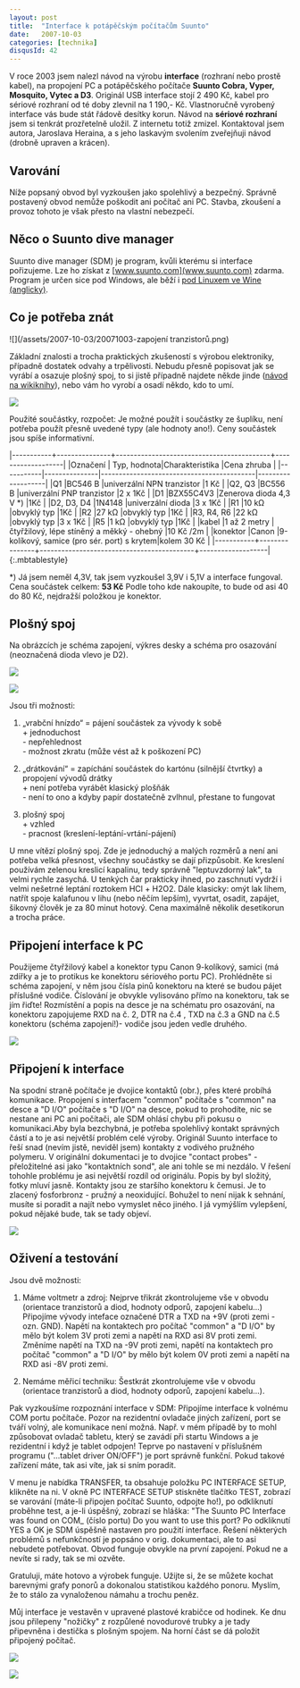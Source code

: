 ```yaml
---
layout: post
title:  "Interface k potápěčským počítačům Suunto"
date:   2007-10-03
categories: [technika]
disqusId: 42
---
```

V roce 2003 jsem nalezl návod na výrobu __interface__ (rozhraní nebo prostě kabel), na propojení PC a potápěčského počítače __Suunto Cobra, Vyper, 
Mosquito, Vytec a D3__. Originál USB interface stojí 2 490 Kč, kabel pro sériové rozhraní od té doby zlevnil na 1 190,- Kč. Vlastnoručně vyrobený interface vás bude stát řádově desítky korun. Návod na __sériové rozhraní__ jsem si tenkrát prozřetelně uložil. Z internetu totiž zmizel. Kontaktoval jsem autora, Jaroslava Heraina, a s jeho laskavým svolením zveřejňuji návod (drobně upraven a krácen).
<!--more-->

Varování
------
Níže popsaný obvod byl vyzkoušen jako spolehlivý a bezpečný. Správně postavený obvod nemůže poškodit ani počítač ani PC. Stavba, zkoušení a provoz tohoto je však přesto na vlastní nebezpečí.

Něco o Suunto dive manager
------

Suunto dive manager (SDM) je program, kvůli kterému si interface pořizujeme. Lze ho získat z [www.suunto.com](www.suunto.com) zdarma. Program je určen sice pod
 Windows, ale běží i [pod Linuxem ve Wine (anglicky)](http://www.gagme.com/greg/linux/suunto_dm-linux.php).

Co je potřeba znát
------

![](/assets/2007-10-03/20071003-zapojení tranzistorů.png)

Základní znalosti a trocha praktických zkušeností s výrobou elektroniky, případně dostatek odvahy a trpělivosti. Nebudu přesně popisovat jak 
se vyrábí a osazuje plošný spoj, to si jistě případně najdete někde jinde ([návod na wikiknihy](http://cs.wikibooks.org/wiki/V%C3%BDroba_plo%C5%A1n%C3%BDch_spoj%C5%AF)), nebo vám ho vyrobí a osadí někdo, kdo to 
umí.

![](/assets/2007-10-03/20071003-diody.jpg)

Použité součástky, rozpočet:
Je možné použít i součástky ze šuplíku, není potřeba použít přesně uvedené typy (ale hodnoty ano!). Ceny součástek jsou spíše informativní.

|-----------+---------------+-------------------------------------------+-------------------|
|Označení   |	Typ, hodnota|Charakteristika	                        |Cena zhruba        |
|-----------|---------------|-------------------------------------------|-------------------|
|Q1         |BC546 B	    |univerzální NPN tranzistor	                |1 Kč               |
|Q2, Q3     |BC556 B	    |univerzální PNP tranzistor	                |2 x 1Kč            |
|D1	        |BZX55C4V3	    |Zenerova dioda 4,3 V *)	                |1Kč                |
|D2, D3, D4	|1N4148	        |univerzální dioda	                        |3 x 1Kč            |
|R1	        |10 kΩ	        |obvyklý typ	                            |1Kč                |
|R2	        |27 kΩ	        |obvyklý typ	                            |1Kč                |
|R3, R4, R6	|22 kΩ	        |obvyklý typ	                            |3 x 1Kč            |
|R5	        |1 kΩ	        |obvyklý typ	                            |1Kč                |
|kabel	    |1 až 2 metry   |čtyřžilový, lépe stíněný a měkký - ohebný	|10 Kč /2m          |
|konektor	|Canon	        |9-kolíkový, samice (pro sér. port) s krytem|kolem 30 Kč        |
|-----------+---------------+-------------------------------------------+-------------------|
{:.mbtablestyle}

*) Já jsem neměl 4,3V, tak jsem vyzkoušel 3,9V i 5,1V a interface fungoval.
Cena součástek celkem: __53 Kč__
Podle toho kde nakoupíte, to bude od asi 40 do 80 Kč, nejdražší položkou je konektor.

Plošný spoj
------
Na obrázcích je schéma zapojení, výkres desky a schéma pro osazování (neoznačená dioda vlevo je D2).

![](/assets/2007-10-03/20071003-plosnak.png)

![](/assets/2007-10-03/20071003-schema.png)

Jsou tři možnosti:  
1) „vrabční hnízdo“ = pájení součástek za vývody k sobě  
\+ jednoduchost   
\- nepřehlednost   
\- možnost zkratu (může vést až k poškození PC) 

2) „drátkování“ = zapíchání součástek do kartónu (silnější čtvrtky) a propojení vývodů drátky  
\+ není potřeba vyrábět klasický plošňák  
\- není to ono a kdyby papír dostatečně zvlhnul, přestane to fungovat

3) plošný spoj  
\+ vzhled   
\- pracnost (kreslení-leptání-vrtání-pájení)

U mne vítězí plošný spoj. Zde je jednoduchý a malých rozměrů a není ani potřeba velká přesnost, všechny součástky se dají přizpůsobit. Ke kreslení používám zelenou kreslicí kapalinu, tedy správně "leptuvzdorný lak", ta velmi rychle zasychá. U tenkých čar prakticky ihned, po zaschnutí vydrží i velmi nešetrné leptání roztokem HCl + H2O2. Dále klasicky: omýt lak lihem, natřít spoje kalafunou v lihu (nebo něčím lepším), vyvrtat, osadit, zapájet, šikovný člověk je za 80 minut hotový. Cena maximálně několik desetikorun a trocha práce.

Připojení interface k PC
------

Použijeme čtyřžilový kabel a konektor typu Canon 9-kolíkový, samici (má zdířky a je to protikus ke konektoru sériového portu PC). Prohlédněte si schéma zapojení, v něm jsou čísla pinů konektoru na které se budou pájet příslušné vodiče. Číslování je obvykle vylisováno přímo na konektoru, tak se jím řiďte! Rozmístění a popis na desce je na schématu pro osazování, na konektoru zapojujeme RXD na č. 2, DTR na č.4 , TXD na č.3 a GND na č.5 konektoru (schéma zapojení!)- vodiče jsou jeden vedle druhého.

![](/assets/2007-10-03/20071003-kontakt.png)

Připojení k interface
------

Na spodní straně počítače je dvojice kontaktů (obr.), přes které probíhá komunikace. Propojení s interfacem "common" počítače s "common" na desce a "D I/O" počítače s "D I/O" na desce, pokud to prohodíte, nic se nestane ani PC ani počítači, ale SDM ohlásí chybu při pokusu o komunikaci.Aby byla bezchybná, je potřeba spolehlivý kontakt správných částí a to je asi největší problém celé výroby. Originál Suunto interface to řeší snad (nevím jistě, neviděl jsem) kontakty z vodivého pružného polymeru. V originální dokumentaci je to dvojice "contact probes" - přeložitelné asi jako "kontaktních sond", ale ani tohle se mi nezdálo. V řešení tohohle problému je asi největší rozdíl od originálu. Popis by byl složitý, fotky mluví jasně. Kontakty jsou ze staršího konektoru k čemusi. Je to zlacený fosforbronz - pružný a neoxidující. Bohužel to není nijak k sehnání, musíte si poradit a najít nebo vymyslet něco jiného. I já vymýšlím vylepšení, pokud nějaké bude, tak se tady objeví.

![](/assets/2007-10-03/20071003-p9042214.jpg)

Oživení a testování
------

Jsou dvě možnosti:
1) Máme voltmetr a zdroj: 
Nejprve třikrát zkontrolujeme vše v obvodu (orientace tranzistorů a diod, hodnoty odporů, zapojení kabelu...) Připojíme vývody inteface označené DTR a TXD na +9V (proti zemi - ozn. GND). Napětí na kontaktech pro počítač "common" a "D I/O" by mělo být kolem 3V proti zemi a napětí na RXD asi 8V proti zemi. Změníme napětí na TXD na -9V proti zemi, napětí na kontaktech pro počítač "common" a "D I/O" by mělo být kolem 0V proti zemi a napětí na RXD asi -8V proti zemi. 

2) Nemáme měřicí techniku:
Šestkrát zkontrolujeme vše v obvodu (orientace tranzistorů a diod, hodnoty odporů, zapojení kabelu...).

Pak vyzkoušíme rozpoznání interface v SDM:
Připojíme interface k volnému COM portu počítače. Pozor na rezidentní ovladače jiných zařízení, port se tváří volný, ale komunikace není možná. Např. v mém případě by to mohl způsobovat ovladač tabletu, který se zavádí při startu Windows a je rezidentní i když je tablet odpojen! Teprve po nastavení v příslušném programu ("...tablet driver ON/OFF") je port správně funkční. Pokud takové zařízení máte, tak asi víte, jak si sním poradit.

V menu je nabídka TRANSFER, ta obsahuje položku PC INTERFACE SETUP, klikněte na ni. V okně PC INTERFACE SETUP stiskněte tlačítko TEST, zobrazí se varování (máte-li připojen počítač Suunto, odpojte ho!), po odkliknutí proběhne test, a je-li úspěšný, zobrazí se hláška: "The Suunto PC Interface was found on COM_ (číslo portu) Do you want to use this port? Po odkliknutí YES a OK je SDM úspěšně nastaven pro použití interface.
Řešení některých problémů s nefunkčností je popsáno v orig. dokumentaci, ale to asi nebudete potřebovat. Obvod funguje obvykle na první zapojení. Pokud ne a nevíte si rady, tak se mi ozvěte. 

Gratuluji, máte hotovo a výrobek funguje. Užijte si, že se můžete kochat barevnými grafy ponorů a dokonalou statistikou každého ponoru. Myslím, že to stálo za vynaloženou námahu a trochu peněz.

Můj interface je vestavěn v upravené plastové krabičce od hodinek. Ke dnu jsou přilepeny "nožičky" z rozpůlené novodurové trubky a je tady připevněna i destička s plošným spojem. Na horní část se dá položit připojený počítač.

![](/assets/2007-10-03/20071003-p9042211.jpg)

![](/assets/2007-10-03/20071003-p9042213.jpg)